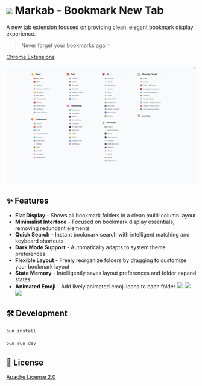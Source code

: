 # <img src="https://registry.npmmirror.com/@lobehub/fluent-emoji-anim-2/latest/files/assets/1f60d.webp" width="25"> Markab - Bookmark New Tab

A new tab extension focused on providing clean, elegant bookmark display experience.

> Never forget your bookmarks again

[Chrome Extensions](https://chromewebstore.google.com/detail/markab/edenohjoklbajppddnaimojnemafnkkg)

![banner](public/banner.png)

## ✨ Features

- **Flat Display** - Shows all bookmark folders in a clean multi-column layout
- **Minimalist Interface** - Focused on bookmark display essentials, removing redundant elements
- **Quick Search** - Instant bookmark search with intelligent matching and keyboard shortcuts
- **Dark Mode Support** - Automatically adapts to system theme preferences
- **Flexible Layout** - Freely reorganize folders by dragging to customize your bookmark layout
- **State Memory** - Intelligently saves layout preferences and folder expand states
- **Animated Emoji** - Add lively animated emoji icons to each folder <img src="https://registry.npmmirror.com/@lobehub/fluent-emoji-anim-2/latest/files/assets/1f60d.webp" width="25"> <img src="https://registry.npmmirror.com/@lobehub/fluent-emoji-anim-1/latest/files/assets/1f31f.webp" width="25"> <img src="https://registry.npmmirror.com/@lobehub/fluent-emoji-anim-3/latest/files/assets/1f916.webp" width="25">

## 🛠️ Development

```bash
bun install

bun run dev
```

## 📝 License

[Apache License 2.0](LICENSE)
